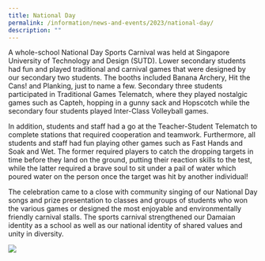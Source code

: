 ```yaml
---
title: National Day
permalink: /information/news-and-events/2023/national-day/
description: ""
---
```

<p> 
A whole-school National Day Sports Carnival was held at Singapore University of Technology and Design (SUTD). Lower secondary students had fun and played traditional and carnival games that were designed by our secondary two students. The booths included Banana Archery, Hit the Cans! and Planking, just to name a few. Secondary three students participated in Traditional Games Telematch, where they played nostalgic games such as Capteh, hopping in a gunny sack and Hopscotch while the secondary four students played Inter-Class Volleyball games.

In addition, students and staff had a go at the Teacher-Student Telematch to complete stations that required cooperation and teamwork. Furthermore, all students and staff had fun playing other games such as Fast Hands and Soak and Wet. The former required players to catch the dropping targets in time before they land on the ground, putting their reaction skills to the test, while the latter required a brave soul to sit under a pail of water which poured water on the person once the target was hit by another individual!

The celebration came to a close with community singing of our National Day songs and prize presentation to classes and groups of students who won the various games or designed the most enjoyable and environmentally friendly carnival stalls. The sports carnival strengthened our Damaian identity as a school as well as our national identity of shared values and unity in diversity.</p>

<img src="/images/Events/2023/National Day Observance/national day 2.png">